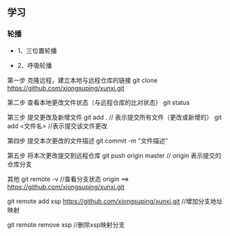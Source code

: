 ## 学习

### 轮播    

 - 1、三位置轮播
    
 - 2、呼吸轮播

第一步 克隆远程，建立本地与远程仓库的链接
git clone https://github.com/xiongsuping/xunxi.git

第二步 查看本地更改文件状态（与远程仓库的比对状态）
git status

第三步 提交更改及新增文件
git add .  // 表示提交所有文件（更改或新增的）
git add <文件名> //表示提交该文件更改

第四步 提交本次更改的文件描述
git commit -m "文件描述"

第五步 将本次更改提交到远程仓库
git push origin master  // origin 表示提交的仓库分支

其他
git remote -v //查看分支状态 origin ==> https://github.com/xiongsuping/xunxi.git

git remote add xsp https://github.com/xiongsuping/xunxi.git //增加分支地址映射

git remote remove xsp //删除xsp映射分支



